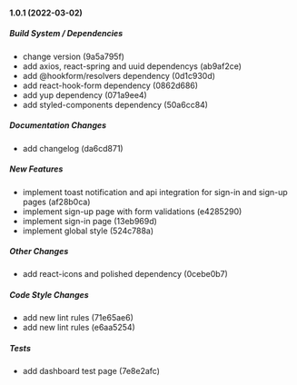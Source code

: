 #### 1.0.1 (2022-03-02)

##### Build System / Dependencies

*  change version (9a5a795f)
*  add axios, react-spring and uuid dependencys (ab9af2ce)
*  add @hookform/resolvers dependency (0d1c930d)
*  add react-hook-form dependency (0862d686)
*  add yup dependency (071a9ee4)
*  add styled-components dependency (50a6cc84)

##### Documentation Changes

*  add changelog (da6cd871)

##### New Features

*  implement toast notification and api integration for sign-in and sign-up pages (af28b0ca)
*  implement sign-up page with form validations (e4285290)
*  implement sign-in page (13eb969d)
*  implement global style (524c788a)

##### Other Changes

*  add react-icons and polished dependency (0cebe0b7)

##### Code Style Changes

*  add new lint rules (71e65ae6)
*  add new lint rules (e6aa5254)

##### Tests

*  add dashboard test page (7e8e2afc)

